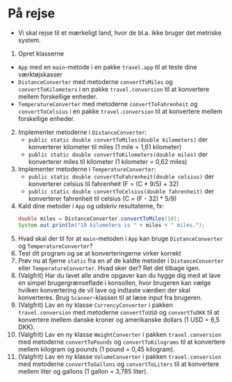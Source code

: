 # På rejse

- Vi skal rejse til et mærkeligt land, hvor de bl.a. ikke bruger det metriske system.
1. Opret klasserne 
  - `App` med en `main`-metode i en pakke `travel.app` til at teste dine værktøjskasser
  - `DistanceConverter` med metoderne `convertToMiles` og `convertToKilometers` i en pakke `travel.conversion` til at konvertere mellem forskellige enheder.
  - `TemperatureConverter` med metoderne `convertToFahrenheit` og `convertToCelsius` i en pakke `travel.conversion` til at konvertere mellem forskellige enheder.
2. Implementer metoderne i `DistanceConverter`:
   - `public static double convertToMiles(double kilometers)` der konverterer kilometer til miles (1 mile = 1,61 kilometer)
   - `public static double convertToKilometers(double miles)` der konverterer miles til kilometer (1 kilometer = 0,62 miles)
3. Implementer metoderne i `TemperatureConverter`:
   - `public static double convertToFahrenheit(double celsius)` der konverterer celsius til fahrenheit (F = (C * 9/5) + 32)
   - `public static double convertToCelsius(double fahrenheit)` der konverterer fahrenheit til celsius (C = (F - 32) * 5/9)
4. Kald dine metoder i `App` og udskriv resultaterne, fx:
   ```java
   double miles = DistanceConverter.convertToMiles(10);
   System.out.println("10 kilometers is " + miles + " miles.");
   ```
5. Hvad skal der til for at `main`-metoden i `App` kan bruge `DistanceConverter` og `TemperatureConverter`?
6. Test dit program og se at konverteringerne virker korrekt
7. Prøv nu at fjerne `static` fra en af de kaldte metoder i `DistanceConverter` eller `TemperatureConverter`. Hvad sker der? Ret det tilbage igen.
7. (Valgfrit) Har du lavet alle andre opgaver kan du hygge dig med at lave en simpel brugergrænseflade i konsollen, hvor brugeren kan vælge hvilken konvertering de vil lave og indtaste værdien der skal konverteres. Brug `Scanner`-klassen til at læse input fra brugeren.
8. (Valgfrit) Lav en ny klasse `CurrencyConverter` i pakken `travel.conversion` med metoderne `convertToUSD` og `convertToDKK` til at konvertere mellem danske kroner og amerikanske dollars (1 USD = 6,5 DKK).
9. (Valgfrit) Lav en ny klasse `WeightConverter` i pakken `travel.conversion` med metoderne `convertToPounds` og `convertToKilograms` til at konvertere mellem kilogram og pounds (1 pound = 0,45 kilogram).
10. (Valgfrit) Lav en ny klasse `VolumeConverter` i pakken `travel.conversion` med metoderne `convertToGallons` og `convertToLiters` til at konvertere mellem liter og gallons (1 gallon = 3,785 liter).